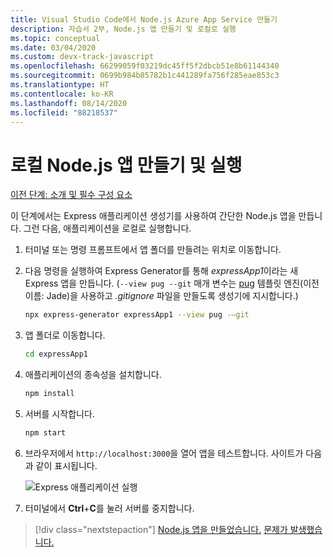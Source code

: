 ```yaml
---
title: Visual Studio Code에서 Node.js Azure App Service 만들기
description: 자습서 2부, Node.js 앱 만들기 및 로컬로 실행
ms.topic: conceptual
ms.date: 03/04/2020
ms.custom: devx-track-javascript
ms.openlocfilehash: 66299059f03219dc45ff5f2dbcb51e8b61144340
ms.sourcegitcommit: 0699b984b85782b1c441289fa756f285eae853c3
ms.translationtype: HT
ms.contentlocale: ko-KR
ms.lasthandoff: 08/14/2020
ms.locfileid: "88218537"
---
```

# <a name="create-and-run-a-local-nodejs-app"></a>로컬 Node.js 앱 만들기 및 실행

[이전 단계: 소개 및 필수 구성 요소](tutorial-vscode-azure-app-service-node-01.md)

이 단계에서는 Express 애플리케이션 생성기를 사용하여 간단한 Node.js 앱을 만듭니다. 그런 다음, 애플리케이션을 로컬로 실행합니다.

1. 터미널 또는 명령 프롬프트에서 앱 폴더를 만들려는 위치로 이동합니다.

1. 다음 명령을 실행하여 Express Generator를 통해 *expressApp1*이라는 새 Express 앱을 만듭니다. (`--view pug --git` 매개 변수는 [pug](https://pugjs.org/api/getting-started.html) 템플릿 엔진(이전 이름: Jade)을 사용하고 *.gitignore* 파일을 만들도록 생성기에 지시합니다.)

    ```bash
    npx express-generator expressApp1 --view pug -–git
    ```

1. 앱 폴더로 이동합니다.

    ```bash
    cd expressApp1
    ```

1. 애플리케이션의 종속성을 설치합니다.

    ```bash
    npm install
    ```

1. 서버를 시작합니다.

    ```bash
    npm start
    ```

1. 브라우저에서 `http://localhost:3000`을 열어 앱을 테스트합니다. 사이트가 다음과 같이 표시됩니다.

    ![Express 애플리케이션 실행](media/deploy-azure/express.png)

1. 터미널에서 **Ctrl**+**C**를 눌러 서버를 중지합니다.

> [!div class="nextstepaction"]
> [Node.js 앱을 만들었습니다.](tutorial-vscode-azure-app-service-node-03.md) [문제가 발생했습니다.](https://www.research.net/r/PWZWZ52?tutorial=node-deployment-azureappservice&step=create-app)
